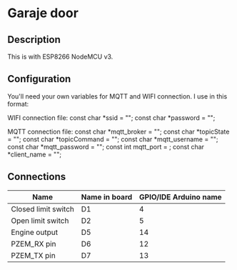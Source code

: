 # Garaje door
## Description
This is with ESP8266 NodeMCU v3.

## Configuration
You'll need your own variables for MQTT and WIFI connection. I use in this format:

WIFI connection file:
const char *ssid = "";
const char *password = "";

MQTT connection file:
const char *mqtt_broker = "";
const char *topicState = "";
const char *topicCommand = "";
const char *mqtt_username = "";
const char *mqtt_password = "";
const int mqtt_port = ;
const char *client_name = "";

## Connections
| Name                | Name in board | GPIO/IDE Arduino name |
|---------------------|---------------|-----------------------|
| Closed limit switch | D1            | 4                     |
| Open limit switch   | D2            | 5                     |
| Engine output       | D5            | 14                    |
| PZEM_RX pin         | D6            | 12                    |
| PZEM_TX pin         | D7            | 13                    |